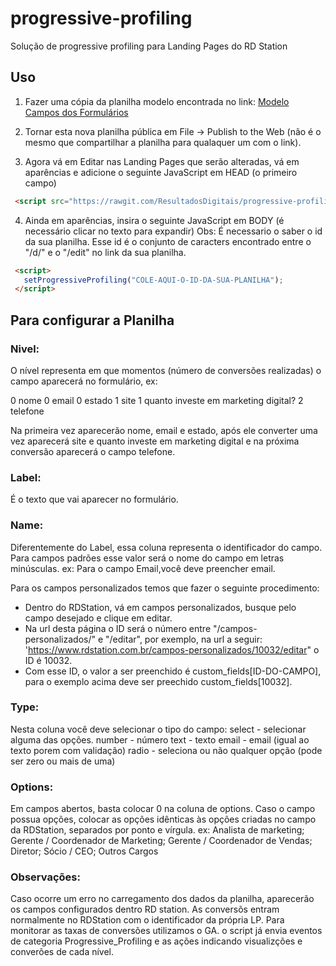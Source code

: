 # progressive-profiling
Solução de progressive profiling para Landing Pages do RD Station

## Uso

1. Fazer uma cópia da planilha modelo encontrada no link: [Modelo Campos dos Formulários](https://docs.google.com/spreadsheets/d/1cJ5aKZgMTXyY79FOVANFfHSKKnYLijUrvcz4IuBCumc/edit#gid=0)

2. Tornar esta nova planilha pública em File -> Publish to the Web (não é o mesmo que compartilhar a planilha para qualaquer um com o link).

3. Agora vá em Editar nas Landing Pages que serão alteradas, vá em aparências e adicione o seguinte JavaScript em HEAD (o primeiro campo)

 ```HTML
  <script src="https://rawgit.com/ResultadosDigitais/progressive-profiling/v1.3/progressive.min.js"></script>
 ```

4. Ainda em aparências, insira o seguinte JavaScript em BODY (é necessário clicar no texto para expandir)
 Obs: É necessario o saber o id da sua planilha. Esse id é o conjunto de caracters encontrado entre o "/d/" e o "/edit" no link da sua planilha.
 ```HTML
  <script>
    setProgressiveProfiling("COLE-AQUI-O-ID-DA-SUA-PLANILHA");
  </script>
 ```

## Para configurar a Planilha

### Nivel:
O nível representa em que momentos (número de conversões realizadas) o campo aparecerá no formulário, ex:

  0 nome
  0 email
  0 estado
  1 site
  1 quanto investe em marketing digital?
  2 telefone

Na primeira vez aparecerão nome, email e estado, após ele converter uma vez aparecerá site e quanto investe em marketing digital e na próxima conversão aparecerá o campo telefone.

### Label:
É o texto que vai aparecer no formulário.

### Name:
Diferentemente do Label, essa coluna representa o identificador do campo.
Para campos padrões esse valor será o nome do campo em letras minúsculas. ex: Para o campo Email,você deve preencher email.

Para os campos personalizados temos que fazer o seguinte procedimento:
 - Dentro do RDStation, vá em campos personalizados, busque pelo campo desejado e clique em editar.
 - Na url desta página o ID será o número entre "/campos-personalizados/" e "/editar", por exemplo, na url a seguir:
'https://www.rdstation.com.br/campos-personalizados/10032/editar"
o ID é 10032.
 - Com esse ID, o valor a ser preenchido é custom_fields[ID-DO-CAMPO], para o exemplo acima deve ser preechido custom_fields[10032].

### Type:
Nesta coluna você deve selecionar o tipo do campo:
select - selecionar alguma das opções.
number - número
text - texto
email - email (igual ao texto porem com validação)
radio - seleciona ou não qualquer opção (pode ser zero ou mais de uma)

### Options:
Em campos abertos, basta colocar 0 na coluna de options.
Caso o campo possua opções, colocar as opções idênticas às opções criadas no campo da RDStation, separados por ponto e vírgula. ex: Analista de marketing; Gerente / Coordenador de Marketing; Gerente / Coordenador de Vendas; Diretor; Sócio / CEO; Outros Cargos

### Observações:
Caso ocorre um erro no carregamento dos dados da planilha, aparecerão os campos configurados dentro RD station.
As conversõs entram normalmente no RDStation com o identificador da própria LP.
Para monitorar as taxas de conversões utilizamos o GA. o script já envia eventos de categoria Progressive_Profiling e as ações indicando visualizções e converões de cada nível.
